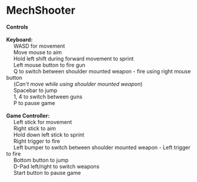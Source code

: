 # MechShooter

<b>Controls</b></br>
</br>
  <b>Keyboard:</b></br>
    &nbsp;&nbsp; &nbsp;&nbsp;WASD for movement</br>
    &nbsp;&nbsp; &nbsp;&nbsp;Move mouse to aim</br>
    &nbsp;&nbsp; &nbsp;&nbsp;Hold left shift during forward movement to sprint</br>
    &nbsp;&nbsp; &nbsp;&nbsp;Left mouse button to fire gun</br>
    &nbsp;&nbsp; &nbsp;&nbsp;Q to switch between shoulder mounted weapon - fire using right mouse button</br>
    &nbsp;&nbsp; &nbsp;&nbsp;(*Can't move while using shoulder mounted weapon*)</br>
    &nbsp;&nbsp; &nbsp;&nbsp;Spacebar to jump</br>
    &nbsp;&nbsp; &nbsp;&nbsp;1, 4 to switch between guns</br>
    &nbsp;&nbsp; &nbsp;&nbsp;P to pause game</br>
</br>
  <b>Game Controller:</b></br>
    &nbsp;&nbsp; &nbsp;&nbsp;Left stick for movement</br>
    &nbsp;&nbsp; &nbsp;&nbsp;Right stick to aim</br>
    &nbsp;&nbsp; &nbsp;&nbsp;Hold down left stick to sprint</br>
    &nbsp;&nbsp; &nbsp;&nbsp;Right trigger to fire</br>
    &nbsp;&nbsp; &nbsp;&nbsp;Left bumper to switch between shoulder mounted weapon - Left trigger to fire</br>
    &nbsp;&nbsp; &nbsp;&nbsp;Bottom button to jump</br>
    &nbsp;&nbsp; &nbsp;&nbsp;D-Pad left/right to switch weapons</br>
    &nbsp;&nbsp; &nbsp;&nbsp;Start button to pause game</br>
